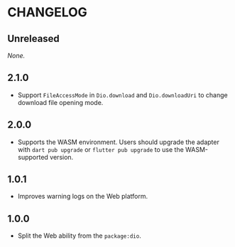 # CHANGELOG

## Unreleased

*None.*

## 2.1.0

- Support `FileAccessMode` in `Dio.download` and `Dio.downloadUri` to change download file opening mode.

## 2.0.0

- Supports the WASM environment. Users should upgrade the adapter with
  `dart pub upgrade` or `flutter pub upgrade` to use the WASM-supported version.

## 1.0.1

- Improves warning logs on the Web platform.

## 1.0.0

- Split the Web ability from the `package:dio`.
